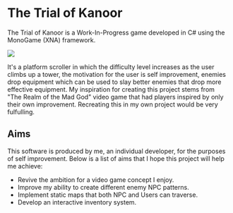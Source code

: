 # The Trial of Kanoor

The Trial of Kanoor is a Work-In-Progress game developed in C# using the MonoGame (XNA) framework.

<img src="https://i.imgur.com/YnhFEGW.png"/>

It's a platform scroller in which the difficulty level increases as the user climbs up a tower, the motivation for the user is self improvement, enemies drop equipment which can be used to slay better enemies that drop more effective equipment. My inspiration for creating this project stems from "The Realm of the Mad God" video game that had players inspired by only their own improvement. Recreating this in my own project would be very fulfulling.

## Aims
This software is produced by me, an individual developer, for the purposes of self improvement. Below is a list of aims that I hope this project will help me achieve:

* Revive the ambition for a video game concept I enjoy.
* Improve my ability to create different enemy NPC patterns.
* Implement static maps that both NPC and Users can traverse.
* Develop an interactive inventory system.